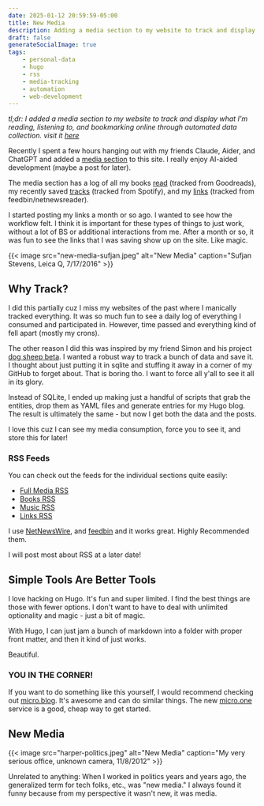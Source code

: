 ```yaml
---
date: 2025-01-12 20:59:59-05:00
title: New Media
description: Adding a media section to my website to track and display what I'm reading, listening to, and bookmarking online through automated data collection.
draft: false
generateSocialImage: true
tags:
    - personal-data
    - hugo
    - rss
    - media-tracking
    - automation
    - web-development
---
```


_tl;dr: I added a media section to my website to track and display what I'm reading, listening to, and bookmarking online through automated data collection. visit it [here](/media)_

Recently I spent a few hours hanging out with my friends Claude, Aider, and ChatGPT and added a [media section](/media) to this site. I really enjoy AI-aided development (maybe a post for later).

The media section has a log of all my books [read](/media/books) (tracked from Goodreads), my recently saved [tracks](/media/music) (tracked from Spotify), and my [links](/media/links) (tracked from feedbin/netnewsreader).

I started posting my links a month or so ago. I wanted to see how the workflow felt. I think it is important for these types of things to just work, without a lot of BS or additional interactions from me. After a month or so, it was fun to see the links that I was saving show up on the site. Like magic.

{{< image src="new-media-sufjan.jpeg" alt="New Media" caption="Sufjan Stevens, Leica Q, 7/17/2016" >}}

## Why Track?

I did this partially cuz I miss my websites of the past where I manically tracked everything. It was so much fun to see a daily log of everything I consumed and participated in. However, time passed and everything kind of fell apart (mostly my crons).

The other reason I did this was inspired by my friend Simon and his project [dog sheep beta](https://github.com/dogsheep/dogsheep-beta). I wanted a robust way to track a bunch of data and save it. I thought about just putting it in sqlite and stuffing it away in a corner of my GitHub to forget about. That is boring tho. I want to force all y'all to see it all in its glory.

Instead of SQLite, I ended up making just a handful of scripts that grab the entities, drop them as YAML files and generate entries for my Hugo blog. The result is ultimately the same - but now I get both the data and the posts.

I love this cuz I can see my media consumption, force you to see it, and store this for later!

### RSS Feeds

You can check out the feeds for the individual sections quite easily:

- [Full Media RSS](/media/index.xml)
- [Books RSS](/media/books/index.xml)
- [Music RSS](/media/music/index.xml)
- [Links RSS](/media/links/index.xml)

I use [NetNewsWire](https://netnewswire.com/), and [feedbin](https://feedbin.com) and it works great. Highly Recommended them.

I will post most about RSS at a later date!

## Simple Tools Are Better Tools

I love hacking on Hugo. It's fun and super limited. I find the best things are those with fewer options. I don't want to have to deal with unlimited optionality and magic - just a bit of magic.

With Hugo, I can just jam a bunch of markdown into a folder with proper front matter, and then it kind of just works.

Beautiful.

### YOU IN THE CORNER!

If you want to do something like this yourself, I would recommend checking out [micro.blog](https://micro.blog). It's awesome and can do similar things. The new [micro.one](https://micro.one) service is a good, cheap way to get started.

## New Media

{{< image src="harper-politics.jpeg" alt="New Media" caption="My very serious office, unknown camera, 11/8/2012" >}}

Unrelated to anything: When I worked in politics years and years ago, the generalized term for tech folks, etc., was "new media." I always found it funny because from my perspective it wasn't new, it was media.
